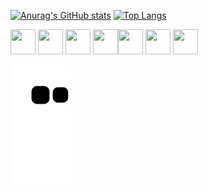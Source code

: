 


[![Anurag's GitHub stats](https://github-readme-stats.vercel.app/api?username=tainaraalves14)](https://github.com/tainaraalves14/github-readme-stats)  [![Top Langs](https://github-readme-stats.vercel.app/api/top-langs/?username=tainaraalves14&layout=compact)](https://github.com/tainaraalves14/github-readme-stats)

<img src="https://cdn.jsdelivr.net/gh/devicons/devicon/icons/github/github-original.svg" width="40" height="40" /> <img src="https://cdn.jsdelivr.net/gh/devicons/devicon/icons/html5/html5-original-wordmark.svg" width="40" height="40" /> <img src="https://cdn.jsdelivr.net/gh/devicons/devicon/icons/css3/css3-original-wordmark.svg" width="40" height="40"/>
<img src="https://cdn.jsdelivr.net/gh/devicons/devicon/icons/csharp/csharp-original.svg" width="40" height="40" /><img src="https://cdn.jsdelivr.net/gh/devicons/devicon/icons/javascript/javascript-plain.svg" width="40" height="40"  /> <img src="https://cdn.jsdelivr.net/gh/devicons/devicon/icons/ionic/ionic-original.svg" width="40" height="40"  /> <img src="https://cdn.jsdelivr.net/gh/devicons/devicon/icons/figma/figma-original.svg"  width="40" height="40" /> 
          
![Snake animation](https://github.com/tainaraalves14/tainaraalves14/blob/output/github-contribution-grid-snake.svg)      
          
 
          

          

